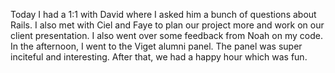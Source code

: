Today I had a 1:1 with David where I asked him a bunch of questions about Rails. I also met with Ciel and Faye to plan our project more and work on our client presentation. I also went over some feedback from Noah on my code. In the afternoon, I went to the Viget alumni panel. The panel was super inciteful and interesting. After that, we had a happy hour which was fun.
